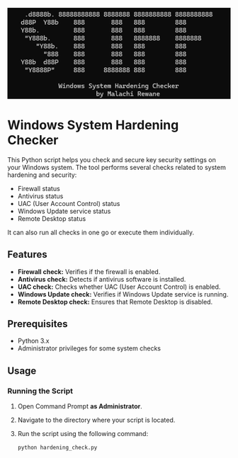 <p align="center">
<img src="https://github.com/MalachiSec/Win_Hardening_Script_Py/blob/284e625406735644b86054ff93f30eb1f3cabfb2/Screenshot%202025-03-04%20054850.png"/>
</p>

# Windows System Hardening Checker 

This Python script helps you check and secure key security settings on your Windows system. The tool performs several checks related to system hardening and security:

- Firewall status
- Antivirus status
- UAC (User Account Control) status
- Windows Update service status
- Remote Desktop status

It can also run all checks in one go or execute them individually.

## Features

- **Firewall check:** Verifies if the firewall is enabled.
- **Antivirus check:** Detects if antivirus software is installed.
- **UAC check:** Checks whether UAC (User Account Control) is enabled.
- **Windows Update check:** Verifies if Windows Update service is running.
- **Remote Desktop check:** Ensures that Remote Desktop is disabled.

## Prerequisites

- Python 3.x
- Administrator privileges for some system checks

## Usage

### Running the Script

1. Open Command Prompt **as Administrator**.
2. Navigate to the directory where your script is located.
3. Run the script using the following command:

   ```bash
   python hardening_check.py
